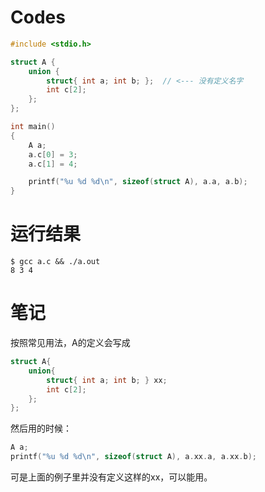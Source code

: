 # Codes

``` C
#include <stdio.h>

struct A {
    union {
        struct{ int a; int b; };  // <--- 没有定义名字
        int c[2];
    };
};

int main()
{
    A a;
    a.c[0] = 3;
    a.c[1] = 4;

    printf("%u %d %d\n", sizeof(struct A), a.a, a.b);
}
```

# 运行结果
```
$ gcc a.c && ./a.out
8 3 4
```

# 笔记
按照常见用法，A的定义会写成
``` C
struct A{
    union{
        struct{ int a; int b; } xx;
        int c[2];
    };
};
```

然后用的时候：
``` C
A a;
printf("%u %d %d\n", sizeof(struct A), a.xx.a, a.xx.b);
```

可是上面的例子里并没有定义这样的xx，可以能用。
